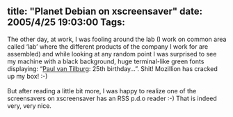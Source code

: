 title: "Planet Debian on xscreensaver"
date: 2005/4/25 19:03:00
Tags: 
---
The other day, at work, I was fooling around the lab (I work on common
area called &#8216;lab&#8217; where the different products of the company I work
for are assembled) and while looking at any random point I was
surprised to see my machine with a black background, huge terminal-like
green fonts displaying: &#8220;<a href="http://paul.luon.net" target="_self">Paul van Tilburg</a>: 25th birthday&#8230;&#8221;. Shit! Mozillion has cracked up my box! :-)<br/><br/>
But after reading a little
bit more, I was happy to realize one of the screensavers on
xscreensaver has an RSS p.d.o reader :-) That is indeed very, very nice.<br/><br/><br/>
